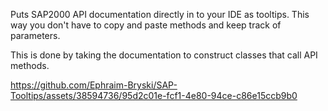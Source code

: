 Puts SAP2000 API documentation directly in to your IDE as tooltips. This way you don't have to copy and paste methods and keep track of parameters.

This is done by taking the documentation to construct classes that call API methods.

https://github.com/Ephraim-Bryski/SAP-Tooltips/assets/38594736/95d2c01e-fcf1-4e80-94ce-c86e15ccb9b0

